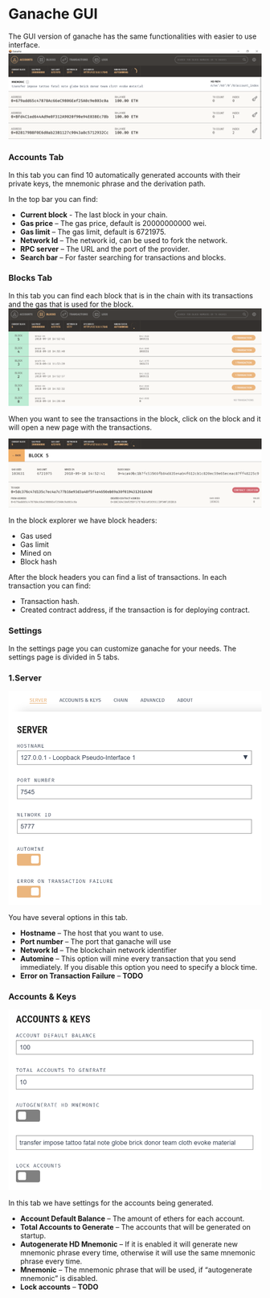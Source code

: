 # Ganache GUI
The GUI version of ganache has the same functionalities with easier to use interface.
![](/assets/ganache-truffle-images/ganache-gui.png)

### Accounts Tab
In this tab you can find 10 automatically generated accounts with their private keys, the mnemonic phrase and the derivation path. 

In the top bar you can find:
- **Current block** - The last block in your chain.
- **Gas price** – The gas price, default is 20000000000 wei.
- **Gas limit** – The gas limit, default is 6721975.
- **Network Id** – The network id, can be used to fork the network.
- **RPC server** – The URL and the port of the provider.
- **Search bar** – For faster searching for transactions and blocks.

### Blocks Tab
In this tab you can find each block that is in the chain with its transactions and the gas that is used for the block. 
![](/assets/ganache-truffle-images/ganache-gui-blocks.png)

When you want to see the transactions in the block, click on the block and it will open a new page with the transactions.

![](/assets/ganache-truffle-images/ganache-gui-block.png)

In the block explorer we have block headers:
- Gas used
- Gas limit
- Mined on
- Block hash

After the block headers you can find a list of transactions. 
In each transaction you can find:
- Transaction hash.
- Created contract address, if the transaction is for deploying contract.

### Settings
In the settings page you can customize ganache for your needs. The settings page is divided in 5 tabs.

### 1.Server
![](/assets/ganache-truffle-images/ganache-server-general.png)

You have several options in this tab.
- **Hostname** – The host that you want to use.
- **Port number** – The port that ganache will use
- **Network Id** – The blockchain network identifier
- **Automine** – This option will mine every transaction that you send immediately. If you disable this option you need to specify a block time.
- **Error on Transaction Failure** – **TODO**

### Accounts & Keys
![](/assets/ganache-truffle-images/ganache-gui-settings-account-and-keys.png)

In this tab we have settings for the accounts being generated.
- **Account Default Balance** – The amount of ethers for each account.
- **Total Accounts to Generate** – The accounts that will be generated on startup.
- **Autogenerate HD Mnemonic** – If it is enabled it will generate new mnemonic phrase every time, otherwise it will use the same mnemonic phrase every time.
- **Mnemonic** – The mnemonic phrase that will be used, if “autogenerate mnemonic” is disabled.
- **Lock accounts** – **TODO**


